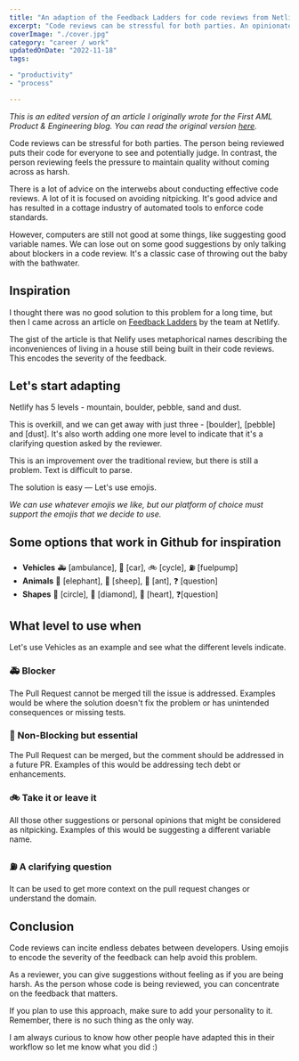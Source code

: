 ```yaml
---
title: "An adaption of the Feedback Ladders for code reviews from Netlify"
excerpt: "Code reviews can be stressful for both parties. An opinionated adaption of the Feedback Ladders from Netlify to make reviews code stress free."
coverImage: "./cover.jpg"
category: "career / work"
updatedOnDate: "2022-11-18"
tags:

- "productivity"
- "process"

---
```


_This is an edited version of an article I originally wrote for the First AML Product & Engineering blog. You can read the original version [here](https://firstaml.dev/blog/how-we-made-our-code-re-views-stress-free)._

Code reviews can be stressful for both parties. The person being reviewed puts their code for everyone to see and potentially judge. In contrast, the person reviewing feels the pressure to maintain quality without coming across as harsh.

There is a lot of advice on the interwebs about conducting effective code reviews. A lot of it is focused on avoiding nitpicking. It's good advice and has resulted in a cottage industry of automated tools to enforce code standards.

However, computers are still not good at some things, like suggesting good variable names. We can lose out on some good suggestions by only talking about blockers in a code review. It's a classic case of throwing out the baby with the bathwater.

## Inspiration

I thought there was no good solution to this problem for a long time, but then I came across an article on [Feedback Ladders](https://www.netlify.com/blog/2020/03/05/feedback-ladders-how-we-encode-code-reviews-at-netlify/) by the team at Netlify.

The gist of the article is that Nelify uses metaphorical names describing the inconveniences of living in a house still being built in their code reviews. This encodes the severity of the feedback.

## Let's start adapting

Netlify has 5 levels - mountain, boulder, pebble, sand and dust.

This is overkill, and we can get away with just three - [boulder], [pebble] and [dust]. It's also worth adding one more level to indicate that it's a clarifying question asked by the reviewer.

This is an improvement over the traditional review, but there is still a problem. Text is difficult to parse.

The solution is easy — Let's use emojis.

_We can use whatever emojis we like, but our platform of choice must support the emojis that we decide to use._

## Some options that work in Github for inspiration

- **Vehicles** 🚑 [ambulance], 🚗 [car], 🚲 [cycle], ⛽ [fuelpump]
- **Animals** 🐘 [elephant], 🐑 [sheep], 🐜 [ant], ❓ [question]
- **Shapes** 🔴 [circle], 🔶 [diamond], 💚 [heart], ❓[question]

## What level to use when

Let's use Vehicles as an example and see what the different levels indicate.

### 🚑 Blocker

The Pull Request cannot be merged till the issue is addressed. Examples would be where the solution doesn't fix the problem or has unintended consequences or missing tests.

### 🚗 Non-Blocking but essential

The Pull Request can be merged, but the comment should be addressed in a future PR. Examples of this would be addressing tech debt or enhancements.

### 🚲 Take it or leave it

All those other suggestions or personal opinions that might be considered as nitpicking. Examples of this would be suggesting a different variable name.

### ⛽ A clarifying question

It can be used to get more context on the pull request changes or understand the domain.

## Conclusion

Code reviews can incite endless debates between developers. Using emojis to encode the severity of the feedback can help avoid this problem.

As a reviewer, you can give suggestions without feeling as if you are being harsh. As the person whose code is being reviewed, you can concentrate on the feedback that matters.

If you plan to use this approach, make sure to add your personality to it. Remember, there is no such thing as the only way.

I am always curious to know how other people have adapted this in their workflow so let me know what you did :)
